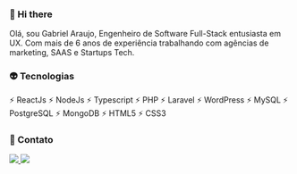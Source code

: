 ### 👋 Hi there 

Olá, sou Gabriel Araujo, Engenheiro de Software Full-Stack entusiasta em UX. Com mais de 6 anos de experiência trabalhando com agências de marketing, SAAS e Startups Tech.

### 👽 Tecnologias

:zap: ReactJs
:zap: NodeJs
:zap: Typescript
:zap: PHP
:zap: Laravel
:zap: WordPress
:zap: MySQL
:zap: PostgreSQL
:zap: MongoDB
:zap: HTML5
:zap: CSS3


### 💬 Contato

<a href="https://www.linkedin.com/in/ogabrielaraujo/" target="_blank">
  <img src="https://img.icons8.com/color/48/000000/linkedin-circled.png"/>
</a>

<a href="https://t.me/ogabrielaraujo" target="_blank">
  <img src="https://img.icons8.com/color/48/000000/telegram-app.png"/>
</a>
